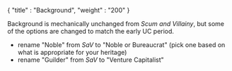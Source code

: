 {
  "title" : "Background",
  "weight" : "200"
}

Background is mechanically unchanged from _Scum and Villainy_, but some of the
options are changed to match the early UC period.

- rename "Noble" from _SaV_ to "Noble or Bureaucrat" (pick one based on what is
  appropriate for your heritage)
- rename "Guilder" from _SaV_ to "Venture Capitalist"
